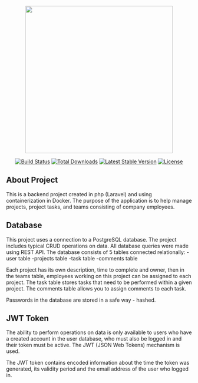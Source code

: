 <p align="center"><a href="https://laravel.com" target="_blank"><img src="https://raw.githubusercontent.com/laravel/art/master/logo-lockup/5%20SVG/2%20CMYK/1%20Full%20Color/laravel-logolockup-cmyk-red.svg" width="400"></a></p>

<p align="center">
<a href="https://travis-ci.org/laravel/framework"><img src="https://travis-ci.org/laravel/framework.svg" alt="Build Status"></a>
<a href="https://packagist.org/packages/laravel/framework"><img src="https://img.shields.io/packagist/dt/laravel/framework" alt="Total Downloads"></a>
<a href="https://packagist.org/packages/laravel/framework"><img src="https://img.shields.io/packagist/v/laravel/framework" alt="Latest Stable Version"></a>
<a href="https://packagist.org/packages/laravel/framework"><img src="https://img.shields.io/packagist/l/laravel/framework" alt="License"></a>
</p>

## About Project

This is a backend project created in php (Laravel) and using containerization in Docker. The purpose of the application is to help manage projects, project tasks, and teams consisting of company employees.

## Database

This project uses a connection to a PostgreSQL database. The project includes typical CRUD operations on data. All database queries were made using REST API. The database consists of 5 tables connected relationally:
-user table
-projects table
-task table
-comments table

Each project has its own description, time to complete and owner, then in the teams table, employees working on this project can be assigned to each project. The task table stores tasks that need to be performed within a given project. The comments table allows you to assign comments to each task.

 Passwords in the database are stored in a safe way - hashed.

## JWT Token

The ability to perform operations on data is only available to users who have a created account in the user database, who must also be logged in and their token must be active. The JWT (JSON Web Tokens) mechanism is used.

The JWT token contains encoded information about the time the token was generated, its validity period and the email address of the user who logged in.

